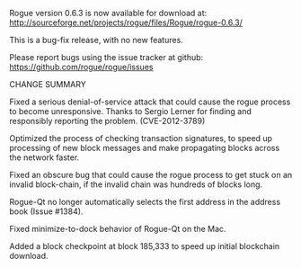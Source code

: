 Rogue version 0.6.3 is now available for download at:
  http://sourceforge.net/projects/rogue/files/Rogue/rogue-0.6.3/

This is a bug-fix release, with no new features.

Please report bugs using the issue tracker at github:
  https://github.com/rogue/rogue/issues

CHANGE SUMMARY

Fixed a serious denial-of-service attack that could cause the
rogue process to become unresponsive. Thanks to Sergio Lerner
for finding and responsibly reporting the problem. (CVE-2012-3789)

Optimized the process of checking transaction signatures, to
speed up processing of new block messages and make propagating
blocks across the network faster.

Fixed an obscure bug that could cause the rogue process to get
stuck on an invalid block-chain, if the invalid chain was
hundreds of blocks long.

Rogue-Qt no longer automatically selects the first address
in the address book (Issue #1384).

Fixed minimize-to-dock behavior of Rogue-Qt on the Mac.

Added a block checkpoint at block 185,333 to speed up initial
blockchain download.
